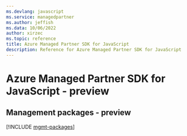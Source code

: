 ```yaml
---
ms.devlang: javascript
ms.service: managedpartner
ms.author: jeffish
ms.data: 10/06/2022
author: xirzec
ms.topic: reference
title: Azure Managed Partner SDK for JavaScript
description: Reference for Azure Managed Partner SDK for JavaScript
---
```

# Azure Managed Partner SDK for JavaScript - preview

## Management packages - preview
[!INCLUDE [mgmt-packages](managed-partner-mgmt-index.md)]

